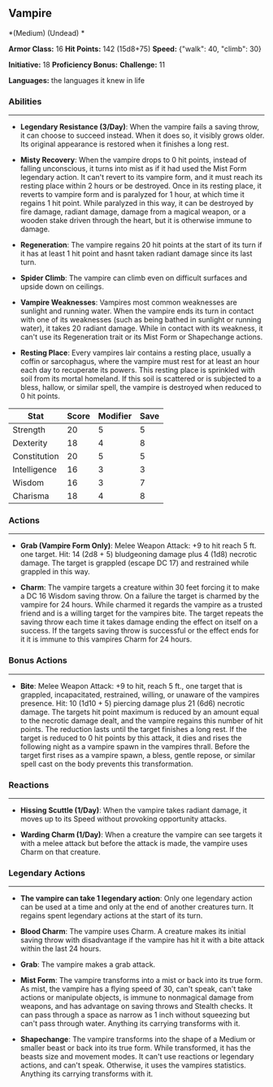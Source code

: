 ## Vampire
*(Medium) (Undead) *

**Armor Class:** 16
**Hit Points:** 142 (15d8+75)
**Speed:** {"walk": 40, "climb": 30}

**Initiative:** 18
**Proficiency Bonus:**
**Challenge:** 11

**Languages:** the languages it knew in life

### Abilities
 --- 
- **Legendary Resistance (3/Day)**: When the vampire fails a saving throw, it can choose to succeed instead. When it does so, it visibly grows older. Its original appearance is restored when it finishes a long rest.

- **Misty Recovery**: When the vampire drops to 0 hit points, instead of falling unconscious, it turns into mist as if it had used the Mist Form legendary action. It can't revert to its vampire form, and it must reach its resting place within 2 hours or be destroyed. Once in its resting place, it reverts to vampire form and is paralyzed for 1 hour, at which time it regains 1 hit point. While paralyzed in this way, it can be destroyed by fire damage, radiant damage, damage from a magical weapon, or a wooden stake driven through the heart, but it is otherwise immune to damage.

- **Regeneration**: The vampire regains 20 hit points at the start of its turn if it has at least 1 hit point and hasnt taken radiant damage since its last turn.

- **Spider Climb**: The vampire can climb even on difficult surfaces and upside down on ceilings.

- **Vampire Weaknesses**: Vampires most common weaknesses are sunlight and running water. When the vampire ends its turn in contact with one of its weaknesses (such as being bathed in sunlight or running water), it takes 20 radiant damage. While in contact with its weakness, it can't use its Regeneration trait or its Mist Form or Shapechange actions.

- **Resting Place**: Every vampires lair contains a resting place, usually a coffin or sarcophagus, where the vampire must rest for at least an hour each day to recuperate its powers. This resting place is sprinkled with soil from its mortal homeland. If this soil is scattered or is subjected to a bless, hallow, or similar spell, the vampire is destroyed when reduced to 0 hit points.



| Stat | Score | Modifier | Save |
| ---- | ---- | ---- | ---- |
| Strength | 20 | 5 | 5 |
| Dexterity | 18 | 4 | 8 |
| Constitution | 20 | 5 | 5 |
| Intelligence | 16 | 3 | 3 |
| Wisdom | 16 | 3 | 7 |
| Charisma | 18 | 4 | 8 |

### Actions
 --- 
- **Grab (Vampire Form Only)**: Melee Weapon Attack: +9 to hit  reach 5 ft.  one target. Hit: 14 (2d8 + 5) bludgeoning damage plus 4 (1d8) necrotic damage. The target is grappled (escape DC 17) and restrained while grappled in this way.

- **Charm**: The vampire targets a creature within 30 feet  forcing it to make a DC 16 Wisdom saving throw. On a failure  the target is charmed by the vampire for 24 hours. While charmed it regards the vampire as a trusted friend and is a willing target for the vampires bite. The target repeats the saving throw each time it takes damage  ending the effect on itself on a success. If the targets saving throw is successful or the effect ends for it  it is immune to this vampires Charm for 24 hours.

### Bonus Actions
 --- 
- **Bite**: Melee Weapon Attack: +9 to hit, reach 5 ft., one target that is grappled, incapacitated, restrained, willing, or unaware of the vampires presence. Hit: 10 (1d10 + 5) piercing damage plus 21 (6d6) necrotic damage. The targets hit point maximum is reduced by an amount equal to the necrotic damage dealt, and the vampire regains this number of hit points. The reduction lasts until the target finishes a long rest. If the target is reduced to 0 hit points by this attack, it dies and rises the following night as a vampire spawn in the vampires thrall. Before the target first rises as a vampire spawn, a bless, gentle repose, or similar spell cast on the body prevents this transformation.

### Reactions
 --- 
- **Hissing Scuttle (1/Day)**: When the vampire takes radiant damage, it moves up to its Speed without provoking opportunity attacks.

- **Warding Charm (1/Day)**: When a creature the vampire can see targets it with a melee attack but before the attack is made, the vampire uses Charm on that creature.

### Legendary Actions
 --- 
- **The vampire can take 1 legendary action**: Only one legendary action can be used at a time and only at the end of another creatures turn. It regains spent legendary actions at the start of its turn.

- **Blood Charm**: The vampire uses Charm. A creature makes its initial saving throw with disadvantage if the vampire has hit it with a bite attack within the last 24 hours.

- **Grab**: The vampire makes a grab attack.

- **Mist Form**: The vampire transforms into a mist or back into its true form. As mist, the vampire has a flying speed of 30, can't speak, can't take actions or manipulate objects, is immune to nonmagical damage from weapons, and has advantage on saving throws and Stealth checks. It can pass through a space as narrow as 1 inch without squeezing but can't pass through water. Anything its carrying transforms with it.

- **Shapechange**: The vampire transforms into the shape of a Medium or smaller beast or back into its true form. While transformed, it has the beasts size and movement modes. It can't use reactions or legendary actions, and can't speak. Otherwise, it uses the vampires statistics. Anything its carrying transforms with it.

